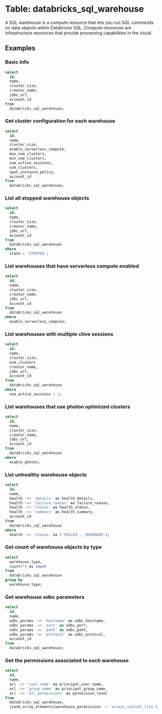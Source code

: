 # Table: databricks_sql_warehouse

A SQL warehouse is a compute resource that lets you run SQL commands on data objects within Databricks SQL. Compute resources are infrastructure resources that provide processing capabilities in the cloud.

## Examples

### Basic info

```sql
select
  id,
  name,
  cluster_size,
  creator_name,
  jdbc_url,
  account_id
from
  databricks_sql_warehouse;
```

### Get cluster configuration for each warehouse

```sql
select
  id,
  name,
  cluster_size,
  enable_serverless_compute,
  max_num_clusters,
  min_num_clusters,
  num_active_sessions,
  num_clusters,
  spot_instance_policy,
  account_id
from
  databricks_sql_warehouse;
```

### List all stopped warehouse objects

```sql
select
  id,
  name,
  cluster_size,
  creator_name,
  jdbc_url,
  account_id
from
  databricks_sql_warehouse
where
  state = 'STOPPED';
```

### List warehouses that have serverless compute enabled

```sql
select
  id,
  name,
  cluster_size,
  creator_name,
  jdbc_url,
  account_id
from
  databricks_sql_warehouse
where
  enable_serverless_compute;
```

### List warehouses with multiple ctive sessions

```sql
select
  id,
  name,
  cluster_size,
  num_clusters
  creator_name,
  jdbc_url,
  account_id
from
  databricks_sql_warehouse
where
  num_active_sessions > 1;
```

### List warehouses that use photon optimized clusters

```sql
select
  id,
  name,
  cluster_size,
  creator_name,
  jdbc_url,
  account_id
from
  databricks_sql_warehouse
where
  enable_photon;
```

### List unhealthy warehouse objects

```sql
select
  id,
  name,
  health ->> 'details' as health_details,
  health ->> 'failure_reason' as failure_reason,
  health ->> 'status' as health_status,
  health ->> 'summary' as health_summary,
  account_id
from
  databricks_sql_warehouse
where
  health ->> 'status' in ('FAILED', 'DEGRADED');
```

### Get count of warehouse objects by type

```sql
select
  warehouse_type,
  count(*) as count
from
  databricks_sql_warehouse
group by
  warehouse_type;
```

### Get warehouse odbc parameters

```sql
select
  id,
  name,
  odbc_params ->> 'hostname' as odbc_hostname,
  odbc_params ->> 'port' as odbc_port,
  odbc_params ->> 'path' as odbc_path,
  odbc_params ->> 'protocol' as odbc_protocol,
  account_id
from
  databricks_sql_warehouse;
```

### Get the permissions associated to each warehouse

```sql
select
  id,
  name,
  acl ->> 'user_name' as principal_user_name,
  acl ->> 'group_name' as principal_group_name,
  acl ->> 'all_permissions' as permission_level
from
  databricks_sql_warehouse,
  jsonb_array_elements(warehouse_permissions -> 'access_control_list') as acl;
```
